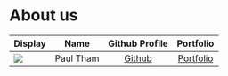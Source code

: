 # About us

Display | Name | Github Profile | Portfolio 
--------|:----:|:--------------:|:---------:
![](https://via.placeholder.com/100.png?text=Photo) | Paul Tham | [Github](https://github.com/paulktham) | [Portfolio](docs/team/johndoe.md)